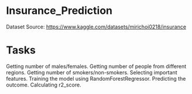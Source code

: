 # Insurance_Prediction
Dataset Source: https://www.kaggle.com/datasets/mirichoi0218/insurance
# Tasks
Getting number of males/females.
Getting number of people from different regions.
Getting number of smokers/non-smokers.
Selecting important features.
Training the model using RandomForestRegressor.
Predicting the outcome.
Calculating r2_score.
